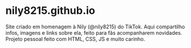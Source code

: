 # nily8215.github.io
Site criado em homenagem à Nily (@nily8215) do TikTok. Aqui compartilho infos, imagens e links sobre ela, feito para fãs acompanharem novidades. Projeto pessoal feito com HTML, CSS, JS e muito carinho.

